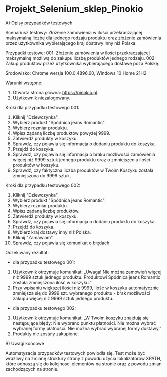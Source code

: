 ﻿# Projekt_Selenium_sklep_Pinokio

A)	Opisy przypadków testowych

Scenariusz testowy:
Złożenie zamówienia w ilości przekraczającej maksymalną liczbę dla jednego rodzaju produktu oraz złożenie zamówienia przez użytkownika wybierającego kraj dostawy inny niż Polska. 

Przypadki testowe:
001: Złożenie zamówienia w ilości przekraczającej maksymalną możliwą do zakupu liczbę produktów jednego rodzaju. 
002: Zakup produktów przez użytkownika wybierającego dostawę poza Polskę.

Środowisko: 
Chrome wersja 100.0.4896.60, Windows 10 Home 21H2

Warunki wstępne:
1.	Otwarta strona główna: https://pinokio.pl.
2.	Użytkownik niezalogowany.

Kroki dla przypadku testowego 001:
1.	Kliknij "Dziewczynka".
2.	Wybierz produkt "Spódnica jeans Romantic".
3.	Wybierz rozmiar produktu.
4.	Wpisz żądaną liczbę produktów powyżej 9999.
5.	Zatwierdź produkty w koszyku.
6.	Sprawdź, czy pojawia się informacja o dodaniu produktu do koszyka.
7.	Przejdź do koszyka.
8.	Sprawdź, czy pojawia się informacja o braku możliwości zamówienia więcej niż 9999 sztuk jednego produktu oraz o zmniejszeniu ilości produktów w koszyku.
9.	Sprawdź, czy faktyczna liczba produktów w Twoim Koszyku została zmniejszona do 9999 sztuk.

Kroki dla przypadku testowego 002:
1.	Kliknij "Dziewczynka".
2.	Wybierz produkt "Spódnica jeans Romantic".
3.	Wybierz rozmiar produktu.
4.	Wpisz żądaną liczbę produktów.
5.	Zatwierdź produkty w koszyku.
6.	Sprawdź, czy pojawia się informacja o dodaniu produktu do koszyka.
7.	Przejdź do koszyka.
8.	Wybierz kraj dostawy inny niż Polska.
9.	Kliknij "Zamawiam".
10.	Sprawdź, czy pojawia się komunikat o błędach.
        
Oczekiwany rezultat:
- dla przypadku testowego 001:
1.	Użytkownik otrzymuje komunikat: „Uwaga! Nie można zamówień więcej niż 9999 sztuk jednego produktu. Produktowi Spódnica jeans Romantic została zmniejszona ilość w koszyku.”
2.	Przy wpisaniu większej ilości niż 9999, ilość w koszyku automatycznie zmniejsza się do 9999 szt. wybranego produktu - brak możliwości zakupu więcej niż 9999 sztuk jednego produktu.
- dla przypadku testowego 002:
1.	Użytkownik otrzymuje komunikat: 
„W Twoim koszyku znajdują się następujące błędy:
Nie wybrano punktu płatności.
Nie można wybrać wybranej formy płatności.
Nie można wybrać wybranej formy dostawy.”
2.	Produkty nie zostały zakupione.

B)	Uwagi końcowe

Automatyzacja przypadków testowych powiodła się. Test może być wrażliwy na zmianę struktury strony z powodu użycia lokalizatorów XPATH, które odnoszą się do kolejności elementów na stronie oraz z powodu zmian zachodzących na stronie.


